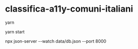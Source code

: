 # classifica-a11y-comuni-italiani


yarn 

yarn start 

npx json-server --watch data/db.json --port 8000